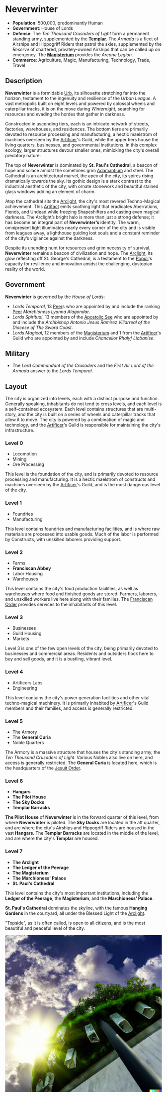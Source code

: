 # Neverwinter

- **Population**: 500,000, predominantly Human
- **Government**: House of Lords
- **Defense**: The *Ten Thousand Crusaders of Light* form a permanent standing army, supplemented by the **[Templar]**. The *Armada* is a fleet of Airships and Hippogriff Riders that patrol the skies, supplemented by the *Reserve* of chartered, privately-owned Airships that can be called up on emergency. The **[Magisterium]** provides the *Arcane Legion*.
- **Commerce**: Agriculture, Magic, Manufacturing, Technology, Trade, Travel

## Description

**Neverwinter** is a formidable [Urb], its silhouette stretching far into the horizon, testament to the ingenuity and resilience of the *Urban League*. A vast metropolis built on eight levels and powered by colossal wheels and caterpillar tracks, it is on the move during *Winternight*, searching for resources and evading the hordes that gather in darkness.

Constructed in ascending tiers, each is an intricate network of streets, factories, warehouses, and residences. The bottom tiers are primarily devoted to resource processing and manufacturing, a hectic maelstrom of machines overseen by the [Artificer]'s Guild, while the upper tiers house the living quarters, businesses, and governmental institutions. In this complex ecology, larger structures devour smaller ones, mimicking the city's overall predatory nature.

The top of **Neverwinter** is dominated by **St. Paul's Cathedral**, a beacon of hope and solace amidst the sometimes grim [Adamantium] and steel. The Cathedral is an architectural marvel, the apex of the city, its spires rising dramatically towards the sky. Its gothic design is a stark contrast to the industrial aesthetic of the city, with ornate stonework and beautiful stained glass windows adding an element of charm.

Atop the cathedral sits the [Arclight], the city's most revered Techno-Magical achievement. This [Artifact] emits soothing light that eradicates Aberrations, Fiends, and Undead while freezing Shapeshifters and casting even magical darkness. The Arclight’s bright halo is more than just a strong defense; it has become an integral part of **Neverwinter’s** identity. The warm, omnipresent light illuminates nearly every corner of the city and is visible from leagues away, a lighthouse guiding lost souls and a constant reminder of the city’s vigilance against the darkness.

Despite its unending hunt for resources and grim necessity of survival, **Neverwinter** remains a beacon of civilization and hope. The [Arclight], its glow reflecting off St. George's Cathedral, is a testament to the [Populi]'s capacity for resilience and innovation amidst the challenging, dystopian reality of the world.

## Government

**Neverwinter** is governed by the *House of Lords*:

- *Lords Temporal*, 13 [Peer]s who are appointed by and include the ranking [Peer] *Marchioness Lyanna Alagondar*.
- *Lords Spiritual*, 13 members of the [Apostolic See] who are appointed by and include the *Archbishop Antonio Jesus Ramirez Villarreal of the Diocese of The Sword Coast*.
- *Lords Magical*, 12 members of the [Magisterium] and 1 from the [Artificer]'s Guild who are appointed by and include *Chancellor Rhalyf Liabanise*.

## Military

- The *Lord Commandant of the Crusaders* and the *First Air Lord of the Armada* answer to the *Lords Temporal*.

## Layout

The city is organized into levels, each with a distinct purpose and function. Generally speaking, inhabitants do not tend to cross levels, and each level is a self-contained ecosystem. Each level contains structures that are multi-story, and the city is built on a series of wheels and caterpillar tracks that allow it to move. The city is powered by a combination of magic and technology, and the [Artificer]'s Guild is responsible for maintaining the city's infrastructure.

### Level 0

- Locomotion
- Mining
- Ore Processing

This level is the foundation of the city, and is primarily devoted to resource processing and manufacturing. It is a hectic maelstrom of constructs and  machines overseen by the [Artificer]'s Guild, and is the most dangerous level of the city.

### Level 1

- Foundries
- Manufacturing
  
This level contains foundries and manufacturing facilities, and is where raw materials are processed into usable goods. Much of the labor is performed by Constructs, with unskilled laborers providing support.

### Level 2

- Farms
- **Franciscan Abbey**
- Labor Housing
- Warehouses

This level contains the city's food production facilities, as well as warehouses where food and finished goods are stored. Farmers, laborers, and unskilled workers live here along with their families. The [Franciscan Order] provides services to the inhabitants of this level.

### Level 3

- Businesses
- Guild Housing
- Markets

Level 3 is one of the few open levels of the city, being primarily devoted to businesses and commercial areas. Residents and outsiders flock here to buy and sell goods, and it is a bustling, vibrant level.

### Level 4

- Artificers Labs
- Engineering

This level contains the city's power generation facilities and other vital techno-magical machinery. It is primarily inhabited by [Artificer]'s Guild members and their families, and access is generally restricted.

### Level 5

- The Armory
- The **General Curia**
- Noble Quarters

The Armory is a massive structure that houses the city's standing army, the *Ten Thousand Crusaders of Light*. Various Nobles also live on here, and access is generally restricted. The **General Curia** is located here, which is the headquarters of the [Jesuit Order].

### Level 6

- **Hangars**
- **The Pilot House**
- **The Sky Docks**
- **Templar Barracks**

**The Pilot House** of **Neverwinter** is in the forward quarter of this level, from where **Neverwinter** is piloted. The **Sky Docks** are located in the aft quarter, and are where the city's Airships and Hippogriff Riders are housed in the vast **Hangars**. The **Templar Barracks** are located in the middle of the level, and are where the city's **Templar** are housed.

### Level 7

- **The Arclight**
- **The Ledger of the Peerage**
- **The Magisterium**
- **The Marchioness' Palace**
- **St. Paul's Cathedral**

This level contains the city's most important institutions, including the **Ledger of the Peerage**, the **Magisterium**, and the **Marchioness' Palace**.

**St. Paul's Cathedral** dominates the skyline, with the famous **Hanging Gardens** in the courtyard, all under the Blessed Light of the [Arclight].

"Topside", as it is often called, is open to all citizens, and is the most beautiful and peaceful level of the city.

![The Hanging Gardens](images/hanging-gardens.png)

[Urb]: urbs.md
[Artifact]: artifacts.md
[Artificer]: ../game/artificer.md
[Adamantium]: ../game/magic-items.md#adamantium
[Populi]: populi.md
[Arclight]: arclight.md
[Magisterium]: ../game/magisterium.md
[Apostolic See]: ../game/apostolic-see.md
[Jesuit Order]: ../game/apostolic-see.md#jesuit
[Franciscan Order]: ../game/apostolic-see.md#franciscan
[Peer]: ../game/peerage.md
[Templar]: ../game/apostolic-see.md#templar
